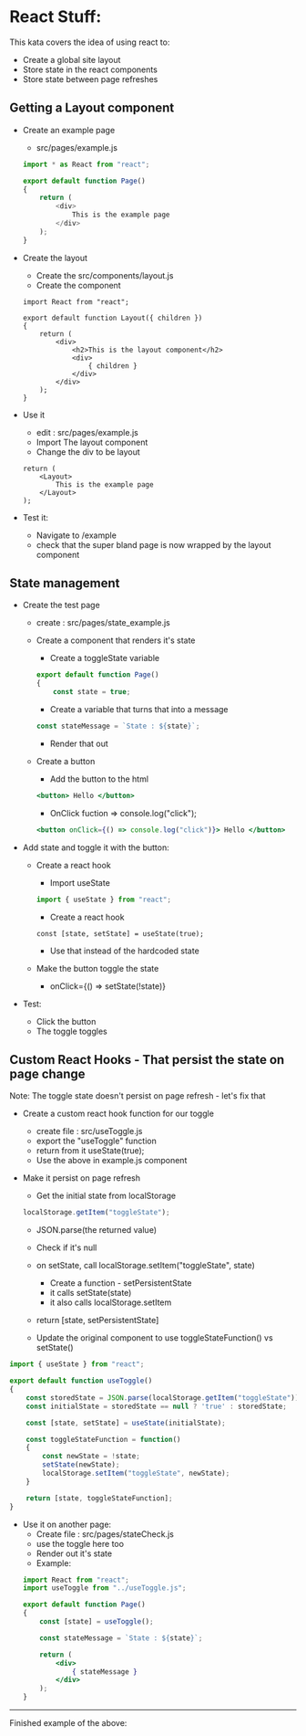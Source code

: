 # React Stuff:
This kata covers the idea of using react to:
* Create a global site layout
* Store state in the react components
* Store state between page refreshes

## Getting a Layout component
* Create an example page
    * src/pages/example.js
    ```js
    import * as React from "react";

    export default function Page()
    {
        return (
            <div>
                This is the example page
            </div>
        );
    }
    ```

* Create the layout
    * Create the src/components/layout.js
    * Create the component
    ```
    import React from "react";

    export default function Layout({ children })
    {
        return (
            <div>
                <h2>This is the layout component</h2>
                <div>
                    { children }
                </div>
            </div>
        );
    }
    ```

* Use it
    * edit : src/pages/example.js
    * Import The layout component
    * Change the div to be layout
    ```
    return (
        <Layout>
            This is the example page
        </Layout>
    );
    ```

* Test it:
    * Navigate to /example
    * check that the super bland page is now wrapped by the layout component

## State management
* Create the test page
    * create : src/pages/state_example.js
    * Create a component that renders it's state
        * Create a toggleState variable
        ```js
        export default function Page()
        {
            const state = true;
        ```

        * Create a variable that turns that into a message
        ```js
        const stateMessage = `State : ${state}`;
        ```

        * Render that out

    * Create a button
        * Add the button to the html
        ```jsx
        <button> Hello </button>
        ```

        * OnClick fuction => console.log("click");
        ```jsx
        <button onClick={() => console.log("click")}> Hello </button>
        ```

* Add state and toggle it with the button:
    * Create a react hook
        * Import useState
        ```jsx
        import { useState } from "react";
        ```

        * Create a react hook
        ```
        const [state, setState] = useState(true);
        ```

        * Use that instead of the hardcoded state

    * Make the button toggle the state
        * onClick={() => setState(!state)}

* Test:
    * Click the button
    * The toggle toggles

## Custom React Hooks - That persist the state on page change
Note:  The toggle state doesn't persist on page refresh - let's fix that

* Create a custom react hook function for our toggle
    * create file : src/useToggle.js
    * export the "useToggle" function
    * return from it useState(true);
    * Use the above in example.js component

* Make it persist on page refresh
    * Get the initial state from localStorage
    ```js
    localStorage.getItem("toggleState");
    ```

    * JSON.parse(the returned value)

    * Check if it's null

    * on setState, call localStorage.setItem("toggleState", state)
        * Create a function - setPersistentState
        * it calls setState(state)
        * it also calls localStorage.setItem

    * return [state, setPersistentState]

    * Update the original component to use toggleStateFunction() vs setState()

```jsx
import { useState } from "react";

export default function useToggle()
{
    const storedState = JSON.parse(localStorage.getItem("toggleState"));
    const initialState = storedState == null ? 'true' : storedState;

    const [state, setState] = useState(initialState);

    const toggleStateFunction = function()
    {
        const newState = !state;
        setState(newState);
        localStorage.setItem("toggleState", newState);
    }

    return [state, toggleStateFunction];
}
```

* Use it on another page:
    * Create file : src/pages/stateCheck.js
    * use the toggle here too 
    * Render out it's state
    * Example:
    ```jsx
    import React from "react";
    import useToggle from "../useToggle.js";

    export default function Page()
    {
        const [state] = useToggle();

        const stateMessage = `State : ${state}`;

        return (
            <div>
                { stateMessage } 
            </div>
        );
    }
    ```

--------------------------------------------------
Finished example of the above:
